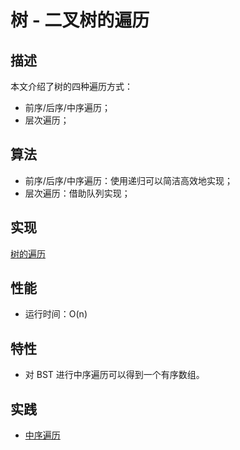 # 树 - 二叉树的遍历

## 描述

本文介绍了树的四种遍历方式：

- 前序/后序/中序遍历；
- 层次遍历；

## 算法

- 前序/后序/中序遍历：使用递归可以简洁高效地实现；
- 层次遍历：借助队列实现；

## 实现

[树的遍历](./mod.rs)

## 性能

- 运行时间：O(n)

## 特性

- 对 BST 进行中序遍历可以得到一个有序数组。

## 实践

- [中序遍历](https://leetcode-cn.com/problems/binary-tree-inorder-traversal/)
